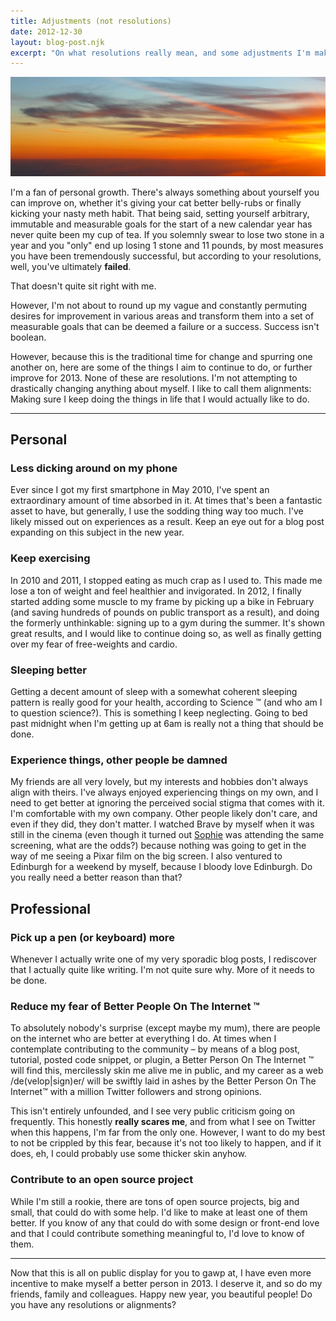 ```yaml
---
title: Adjustments (not resolutions)
date: 2012-12-30
layout: blog-post.njk
excerpt: "On what resolutions really mean, and some adjustments I'm making in their place for 2013."
---
```


![](/assets/images/content-images/newyears_cover.jpg)
<p>I'm a fan of personal growth. There's always something about yourself you can improve on, whether it's giving your cat better belly-rubs or finally kicking your nasty meth habit. That being said, setting yourself arbitrary, immutable and measurable goals for the start of a new calendar year has never quite been my cup of tea. If you solemnly swear to lose two stone in a year and you "only" end up losing 1 stone and 11 pounds, by most measures you have been tremendously successful, but according to your resolutions, well, you've ultimately <strong>failed</strong>.
</p>
<p>That doesn't quite sit right with me.
</p>
<p>However, I'm not about to round up my vague and constantly permuting desires for improvement in various areas and transform them into a set of measurable goals that can be deemed a failure or a success. Success isn't boolean.
</p>
<p>However, because this is the traditional time for change and spurring one another on, here are some of the things I aim to continue to do, or further improve for 2013. None of these are resolutions. I'm not attempting to drastically changing anything about myself. I like to call them alignments: Making sure I keep doing the things in life that I would actually like to do.
</p>

<hr>

<h2>Personal</h2>
<h3>Less dicking around on my phone</h3>
<p>Ever since I got my first smartphone in May 2010, I've spent an extraordinary amount of time absorbed in it. At times that's been a fantastic asset to have, but generally, I use the sodding thing way too much. I've likely missed out on experiences as a result. Keep an eye out for a blog post expanding on this subject in the new year.
</p>
<h3>Keep exercising</h3>
<p>In 2010 and 2011, I stopped eating as much crap as I used to. This made me lose a ton of weight and feel healthier and invigorated. In 2012, I finally started adding some muscle to my frame by picking up a bike in February (and saving hundreds of pounds on public transport as a result), and doing the formerly unthinkable: signing up to a gym during the summer. It's shown great results, and I would like to continue doing so, as well as finally getting over my fear of free-weights and cardio.
</p>
<h3>Sleeping better</h3>
<p>Getting a decent amount of sleep with a somewhat coherent sleeping pattern is really good for your health, according to Science ™ (and who am I to question science?). This is something I keep neglecting. Going to bed past midnight when I'm getting up at 6am is really not a thing that should be done.
</p>
<h3>Experience things, other people be damned</h3>
<p>My friends are all very lovely, but my interests and hobbies don't always align with theirs. I've always enjoyed experiencing things on my own, and I need to get better at ignoring the perceived social stigma that comes with it. I'm comfortable with my own company. Other people likely don't care, and even if they did, they don't matter. I watched Brave by myself when it was still in the cinema (even though it turned out <a href="http://twitter.com/Tawreh">Sophie</a> was attending the same screening, what are the odds?) because nothing was going to get in the way of me seeing a Pixar film on the big screen. I also ventured to Edinburgh for a weekend by myself, because I bloody love Edinburgh. Do you really need a better reason than that?
</p>
<h2>Professional</h2>

<h3>Pick up a pen (or keyboard) more</h3>
<p>Whenever I actually write one of my very sporadic blog posts, I rediscover that I actually quite like writing. I'm not quite sure why. More of it needs to be done.
</p>
<h3>Reduce my fear of Better People On The Internet ™</h3>
<p>To absolutely nobody's surprise (except maybe my mum), there are people on the internet who are better at everything I do. At times when I contemplate contributing to the community – by means of a blog post, tutorial, posted code snippet, or plugin, a Better Person On The Internet ™ will find this, mercilessly skin me alive me in public, and my career as a web /de(velop|sign)er/ will be swiftly laid in ashes by the Better Person On The Internet™ with a million Twitter followers and strong opinions.
</p>
<p>This isn't entirely unfounded, and I see very public criticism going on frequently. This honestly <strong>really scares me</strong>, and from what I see on Twitter when this happens, I'm far from the only one. However, I want to do my best to not be crippled by this fear, because it's not too likely to happen, and if it does, eh, I could probably use some thicker skin anyhow.
</p>
<h3>Contribute to an open source project</h3>
<p>While I'm still a rookie, there are tons of open source projects, big and small, that could do with some help. I'd like to make at least one of them better. If you know of any that could do with some design or front-end love and that I could contribute something meaningful to, I'd love to know of them.
</p>
<hr>
<p>Now that this is all on public display for you to gawp at, I have even more incentive to make myself a better person in 2013. I deserve it, and so do my friends, family and colleagues. Happy new year, you beautiful people! Do you have any resolutions or alignments?</p>
